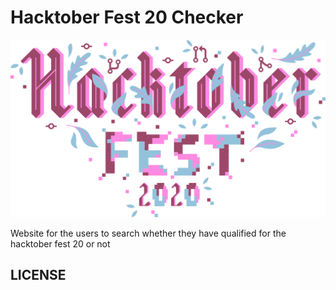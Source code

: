 # Hacktober Fest 20 Checker

<img src="./client/public/mainLogo.svg"/>

Website for the users to search whether they have qualified for the hacktober fest 20 or not

## LICENSE
